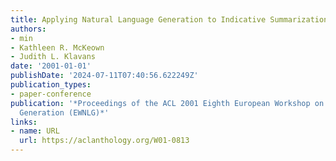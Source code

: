 ```yaml
---
title: Applying Natural Language Generation to Indicative Summarization
authors:
- min
- Kathleen R. McKeown
- Judith L. Klavans
date: '2001-01-01'
publishDate: '2024-07-11T07:40:56.622249Z'
publication_types:
- paper-conference
publication: '*Proceedings of the ACL 2001 Eighth European Workshop on Natural Language
  Generation (EWNLG)*'
links:
- name: URL
  url: https://aclanthology.org/W01-0813
---
```

